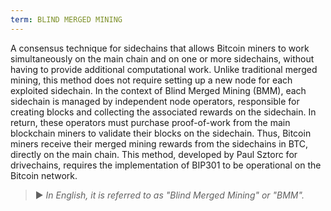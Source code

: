```yaml
---
term: BLIND MERGED MINING
---
```


A consensus technique for sidechains that allows Bitcoin miners to work simultaneously on the main chain and on one or more sidechains, without having to provide additional computational work. Unlike traditional merged mining, this method does not require setting up a new node for each exploited sidechain. In the context of Blind Merged Mining (BMM), each sidechain is managed by independent node operators, responsible for creating blocks and collecting the associated rewards on the sidechain. In return, these operators must purchase proof-of-work from the main blockchain miners to validate their blocks on the sidechain. Thus, Bitcoin miners receive their merged mining rewards from the sidechains in BTC, directly on the main chain. This method, developed by Paul Sztorc for drivechains, requires the implementation of BIP301 to be operational on the Bitcoin network.

> ► *In English, it is referred to as "Blind Merged Mining" or "BMM".*